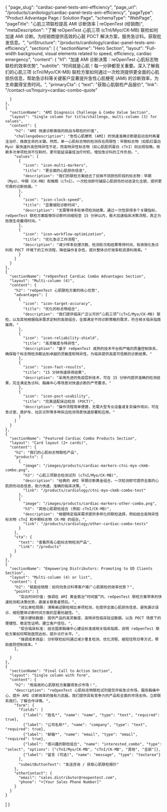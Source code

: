 {
    "page_slug": "cardiac-panel-tests-ami-efficiency",
    "page_url": "/products/cardiology/cardiac-panel-tests-ami-efficiency",
  "pageType": "Product Advantage Page / Solution Page",
  "schemaType": "WebPage",
  "pageTitle": "心肌三项联检提高 AMI 诊断效率 | reOpenTest (经销商)",
  "metaDescription": "了解 reOpenTest 心肌三项 (cTnI/Myo/CK-MB) 联检如何加速 AMI 诊断。为经销商提供高效的心脏 POCT 解决方案，服务急诊科。获取批发信息。",
  "urlStructure": "/products/cardiology/cardiac-panel-tests-ami-efficiency",
  "sections": [
    {
      "sectionName": "Hero Section",
      "layout": "Full-width background, visual elements related to speed, efficiency, cardiac emergency",
      "content": {
        "h1": "加速 AMI 诊断决策：reOpenTest 心肌标志物联检的效率优势",
        "subtitle": "时间就是心肌！每一分钟都至关重要。深入了解我们的心肌三项 (cTnI/Myo/CK-MB) 联检方案如何通过一次检测提供更全面的心肌损伤信息，帮助急诊科等关键客户显著提升急性心肌梗死 (AMI) 的诊断效率，为生命赢得宝贵时间。",
        "primaryCta": {
          "text": "获取心肌联检产品报价",
          "link": "/contact-us?inquiry=cardiac-combo-quote"
        
      }
    },
    {
      "sectionName": "AMI Diagnosis Challenge & Combo Value Section",
      "layout": "Single column for title/challenge, multi-column (3) for values",
      "content": {
        "h2": "AMI 快速诊断面临的挑战与联检的价值",
        "challengeDescription": "急性心肌梗死 (AMI) 的快速准确诊断是启动及时再灌注治疗、挽救生命的关键。然而，单一心肌标志物的检测存在局限性：早期标志物（如肌红蛋白 Myo）虽快速升高但特异性不足，而高特异性标志物（如心肌肌钙蛋白 cTnI）则出现较晚。依赖多次单项检测不仅耗时，更可能延误最佳治疗时机，增加急诊科的工作负担。",
        "values": [
          {
            "icon": "icon-multi-markers",
            "title": "更全面的心肌损伤信息",
            "description": "我们的联检方案结合了反映不同损伤阶段的标志物：早期（Myo）、中期（CK-MB）和晚期（cTnI）。一次检测即可捕捉心肌损伤的动态变化全貌，提供更可靠的诊断依据。"
          },
          {
            "icon": "icon-clock-speed",
            "title": "显著缩短诊断时间",
            "description": "无需等待多轮单项检测结果。通过一次性获得多个关键指标，reOpenTest 联检方案能够将诊断时间缩短至 15 分钟以内，极大加速临床决策流程，真正为抢救生命赢得时间。"
          },
          {
            "icon": "icon-workflow-optimization",
            "title": "优化急诊工作流程",
            "description": "减少样本处理次数、检测轮次和结果等待时间，有效简化急诊科和 POCT 环境下的工作流程，降低操作复杂性，提升整体诊疗效率和资源利用率。"
          }
        ]
      }
    },
    {
      "sectionName": "reOpenTest Cardiac Combo Advantages Section",
      "layout": "Multi-column (4)",
      "content": {
        "h2": "reOpenTest 心肌联检方案的核心优势",
        "advantages": [
          {
            "icon": "icon-target-accuracy",
            "title": "优化的标志物组合",
            "description": "我们提供临床广泛认可的“心肌三项”(cTnI/Myo/CK-MB) 联检，以及其他根据临床需求定制的高效组合，全面满足不同诊断策略的需求，符合相关临床指南推荐。"
          },
          {
            "icon": "icon-reliability-shield",
            "title": "高灵敏度与特异性",
            "description": "基于 reOpenTest 成熟的技术平台和严格的质量控制体系，确保每个标志物检测都达到卓越的灵敏度和特异性，为临床提供高度可信赖的诊断结果。"
          },
          {
            "icon": "icon-fast-results",
            "title": "15 分钟快速获得结果",
            "description": "采用先进的免疫层析技术，可在 15 分钟内提供准确的检测结果，完全满足急诊科、胸痛中心等场景对快速诊断的严苛要求。"
          },
          {
            "icon": "icon-poct-usability",
            "title": "完美适配床边检测 (POCT)",
            "description": "操作流程简单便捷，无需大型专业设备或复杂操作培训，可在急诊室、救护车、社区诊所等多种床边检测场景快速部署和应用。"
          }
        ]
      }
    },
    {
      "sectionName": "Featured Cardiac Combo Products Section",
      "layout": "Card layout (2+ cards)",
      "content": {
        "h2": "我们的心肌标志物联检产品",
        "products": [
          {
            "image": "/images/products/cardiac-markers-ctni-myo-ckmb-combo.png",
            "h3": "心肌三项联合检测试剂 (cTnI/Myo/CK-MB)",
            "description": "经典的 AMI 早期诊断黄金组合，一次检测即可提供全面的心肌损伤动态信息，助力快速、准确的临床决策。",
            "link": "/products/cardiology/ctni-myo-ckmb-combo-test"
          },
          {
            "image": "/images/products/cardiac-markers-other-combo.png",
            "h3": "其他心肌联检组合 (例如 cTnI/CK-MB)",
            "description": "根据特定临床需求提供多样化的联检选择，例如结合高特异性标志物 cTnI 和中期标志物 CK-MB 的组合。",
            "link": "/products/cardiology/other-cardiac-combo-tests"
          }
        ],
        "cta": {
          "text": "查看所有心脏标志物检测产品",
          "link": "/products"
        }
      }
    },
    {
      "sectionName": "Empowering Distributors: Promoting to ED Clients Section",
      "layout": "Multi-column (4) or list",
      "content": {
        "h2": "赋能经销商：如何向急诊科等客户推广心肌联检的效率优势？",
        "points": [
          "突出时间价值: 强调在 AMI 黄金救治“时间窗”内，reOpenTest 联检方案带来的快速检测和决策优势，直接关联患者预后。",
          "对比单检局限: 清晰阐述联检相比单项检测，在提供全面心肌损伤信息、避免漏诊误诊、缩短整体诊断时间方面的显著优越性。",
          "展示硬核数据: 提供产品的高灵敏度、高特异性临床验证数据，以及 POCT 场景下的便捷性、稳定性证明，建立客户信任。",
          "契合临床标准: 结合国家胸痛中心建设标准或相关临床指南，说明 reOpenTest 联检方案如何帮助医院达标，提升诊疗水平。",
          "强调成本效益: 分析联检如何通过减少重复检测、优化流程、缩短住院日等方式，帮助医院控制成本。"
        ],
       
      }
    },
    {
      "sectionName": "Final Call to Action Section",
      "layout": "Single column with form",
      "content": {
        "h2": "用高效的心肌联检方案赢得急诊市场！",
        "description": "reOpenTest 心肌标志物联检试剂是您开拓急诊市场、服务胸痛中心、提升 AMI 诊断效率的强有力武器。我们提供具有竞争力的产品和全面的市场支持。立即联系我们，了解合作详情。",
        "form": {
          "fields": [
            {"label": "姓名*", "name": "name", "type": "text", "required": true},
            {"label": "公司名称*", "name": "company", "type": "text", "required": true},
            {"label": "邮箱*", "name": "email", "type": "email", "required": true},
            {"label": "感兴趣的联检组合", "name": "interested_combo", "type": "select", "options": ["cTnI/Myo/CK-MB", "cTnI/CK-MB", "其他", "全部"]},
            {"label": "留言 (可选)", "name": "message", "type": "textarea"}
          ],
          "submitButtonText": "发送咨询 / 获取心肌联检报价"
        },
        "otherContact": {
          "email": "sales.distributor@reopentest.com",
          "phone": "+[Your Sales Phone Number]"
        }
      }
    }
  ]
}
